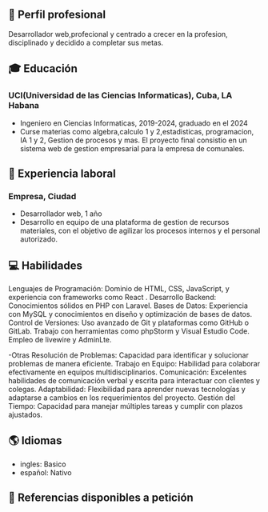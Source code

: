 ## 💼 Perfil profesional
Desarrollador web,profecional y centrado a crecer en la profesion, disciplinado y decidido a completar sus metas.

## 🎓 Educación

### UCI(Universidad de las Ciencias Informaticas), Cuba, LA Habana
- Ingeniero en Ciencias Informaticas, 2019-2024, graduado en el 2024
- Curse materias como algebra,calculo 1 y 2,estadisticas, programacion, IA 1 y 2, Gestion de procesos y mas. El proyecto final consistio en un sistema web de gestion empresarial para la empresa de comunales.

## 💼 Experiencia laboral

### Empresa, Ciudad
- Desarrollador web, 1 año
- Desarrollo en equipo de una plataforma de gestion de recursos materiales, con el objetivo de agilizar los procesos internos y el personal autorizado.


## 💻 Habilidades
Lenguajes de Programación: Dominio de HTML, CSS, JavaScript, y experiencia con frameworks como React .
Desarrollo Backend: Conocimientos sólidos en PHP con Laravel.
Bases de Datos: Experiencia con MySQL y conocimientos en diseño y optimización de bases de datos.
Control de Versiones: Uso avanzado de Git y plataformas como GitHub o GitLab.
Trabajo con herramientas como phpStorm y Visual Estudio Code.
Empleo de livewire y AdminLte.

-Otras
Resolución de Problemas: Capacidad para identificar y solucionar problemas de manera eficiente.
Trabajo en Equipo: Habilidad para colaborar efectivamente en equipos multidisciplinarios.
Comunicación: Excelentes habilidades de comunicación verbal y escrita para interactuar con clientes y colegas.
Adaptabilidad: Flexibilidad para aprender nuevas tecnologías y adaptarse a cambios en los requerimientos del proyecto.
Gestión del Tiempo: Capacidad para manejar múltiples tareas y cumplir con plazos ajustados.

## 🌎 Idiomas

- ingles: Basico
- español: Nativo

## 🔗 Referencias disponibles a petición
